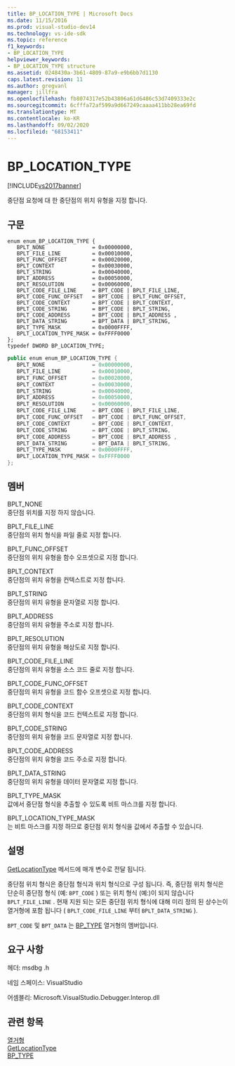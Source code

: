 ```yaml
---
title: BP_LOCATION_TYPE | Microsoft Docs
ms.date: 11/15/2016
ms.prod: visual-studio-dev14
ms.technology: vs-ide-sdk
ms.topic: reference
f1_keywords:
- BP_LOCATION_TYPE
helpviewer_keywords:
- BP_LOCATION_TYPE structure
ms.assetid: 0248430a-3b61-4809-87a9-e9b6bb7d1130
caps.latest.revision: 11
ms.author: gregvanl
manager: jillfra
ms.openlocfilehash: fb8074317e52b43806a61d6486c53d7409333e2c
ms.sourcegitcommit: 6cfffa72af599a9d667249caaaa411bb28ea69fd
ms.translationtype: MT
ms.contentlocale: ko-KR
ms.lasthandoff: 09/02/2020
ms.locfileid: "68153411"
---
```

# <a name="bp_location_type"></a>BP_LOCATION_TYPE
[!INCLUDE[vs2017banner](../../../includes/vs2017banner.md)]

중단점 요청에 대 한 중단점의 위치 유형을 지정 합니다.  
  
## <a name="syntax"></a>구문  
  
```cpp#  
enum enum_BP_LOCATION_TYPE {   
   BPLT_NONE               = 0x00000000,  
   BPLT_FILE_LINE          = 0x00010000,  
   BPLT_FUNC_OFFSET        = 0x00020000,  
   BPLT_CONTEXT            = 0x00030000,  
   BPLT_STRING             = 0x00040000,  
   BPLT_ADDRESS            = 0x00050000,  
   BPLT_RESOLUTION         = 0x00060000,  
   BPLT_CODE_FILE_LINE     = BPT_CODE | BPLT_FILE_LINE,  
   BPLT_CODE_FUNC_OFFSET   = BPT_CODE | BPLT_FUNC_OFFSET,  
   BPLT_CODE_CONTEXT       = BPT_CODE | BPLT_CONTEXT,  
   BPLT_CODE_STRING        = BPT_CODE | BPLT_STRING,  
   BPLT_CODE_ADDRESS       = BPT_CODE | BPLT_ADDRESS ,  
   BPLT_DATA_STRING        = BPT_DATA | BPLT_STRING,  
   BPLT_TYPE_MASK          = 0x0000FFFF,  
   BPLT_LOCATION_TYPE_MASK = 0xFFFF0000  
};  
typedef DWORD BP_LOCATION_TYPE;  
```  
  
```csharp  
public enum enum_BP_LOCATION_TYPE {   
   BPLT_NONE               = 0x00000000,  
   BPLT_FILE_LINE          = 0x00010000,  
   BPLT_FUNC_OFFSET        = 0x00020000,  
   BPLT_CONTEXT            = 0x00030000,  
   BPLT_STRING             = 0x00040000,  
   BPLT_ADDRESS            = 0x00050000,  
   BPLT_RESOLUTION         = 0x00060000,  
   BPLT_CODE_FILE_LINE     = BPT_CODE | BPLT_FILE_LINE,  
   BPLT_CODE_FUNC_OFFSET   = BPT_CODE | BPLT_FUNC_OFFSET,  
   BPLT_CODE_CONTEXT       = BPT_CODE | BPLT_CONTEXT,  
   BPLT_CODE_STRING        = BPT_CODE | BPLT_STRING,  
   BPLT_CODE_ADDRESS       = BPT_CODE | BPLT_ADDRESS ,  
   BPLT_DATA_STRING        = BPT_DATA | BPLT_STRING,  
   BPLT_TYPE_MASK          = 0x0000FFFF,  
   BPLT_LOCATION_TYPE_MASK = 0xFFFF0000  
};  
```  
  
## <a name="members"></a>멤버  
 BPLT_NONE  
 중단점 위치를 지정 하지 않습니다.  
  
 BPLT_FILE_LINE  
 중단점의 위치 형식을 파일 줄로 지정 합니다.  
  
 BPLT_FUNC_OFFSET  
 중단점의 위치 유형을 함수 오프셋으로 지정 합니다.  
  
 BPLT_CONTEXT  
 중단점의 위치 유형을 컨텍스트로 지정 합니다.  
  
 BPLT_STRING  
 중단점의 위치 유형을 문자열로 지정 합니다.  
  
 BPLT_ADDRESS  
 중단점의 위치 유형을 주소로 지정 합니다.  
  
 BPLT_RESOLUTION  
 중단점의 위치 유형을 해상도로 지정 합니다.  
  
 BPLT_CODE_FILE_LINE  
 중단점의 위치 유형을 소스 코드 줄로 지정 합니다.  
  
 BPLT_CODE_FUNC_OFFSET  
 중단점의 위치 유형을 코드 함수 오프셋으로 지정 합니다.  
  
 BPLT_CODE_CONTEXT  
 중단점의 위치 형식을 코드 컨텍스트로 지정 합니다.  
  
 BPLT_CODE_STRING  
 중단점의 위치 유형을 코드 문자열로 지정 합니다.  
  
 BPLT_CODE_ADDRESS  
 중단점의 위치 유형을 코드 주소로 지정 합니다.  
  
 BPLT_DATA_STRING  
 중단점의 위치 유형을 데이터 문자열로 지정 합니다.  
  
 BPLT_TYPE_MASK  
 값에서 중단점 형식을 추출할 수 있도록 비트 마스크를 지정 합니다.  
  
 BPLT_LOCATION_TYPE_MASK  
 는 비트 마스크를 지정 하므로 중단점 위치 형식을 값에서 추출할 수 있습니다.  
  
## <a name="remarks"></a>설명  
 [GetLocationType](../../../extensibility/debugger/reference/idebugbreakpointrequest2-getlocationtype.md) 메서드에 매개 변수로 전달 됩니다.  
  
 중단점 위치 형식은 중단점 형식과 위치 형식으로 구성 됩니다. 즉, 중단점 위치 형식은 단순히 중단점 형식 (예: `BPT_CODE` ) 또는 위치 형식 (예:)이 되지 않습니다 `BPLT_FILE_LINE` . 현재 지원 되는 모든 중단점 위치 형식에 대해 미리 정의 된 상수는이 열거형에 포함 됩니다 ( `BPLT_CODE_FILE_LINE` 부터 `BPLT_DATA_STRING` ).  
  
 `BPT_CODE` 및 `BPT_DATA` 는 [BP_TYPE](../../../extensibility/debugger/reference/bp-type.md) 열거형의 멤버입니다.  
  
## <a name="requirements"></a>요구 사항  
 헤더: msdbg .h  
  
 네임 스페이스: VisualStudio  
  
 어셈블리: Microsoft.VisualStudio.Debugger.Interop.dll  
  
## <a name="see-also"></a>관련 항목  
 [열거형](../../../extensibility/debugger/reference/enumerations-visual-studio-debugging.md)   
 [GetLocationType](../../../extensibility/debugger/reference/idebugbreakpointrequest2-getlocationtype.md)   
 [BP_TYPE](../../../extensibility/debugger/reference/bp-type.md)

